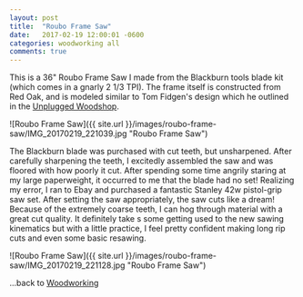 ```yaml
---
layout: post
title:  "Roubo Frame Saw"
date:   2017-02-19 12:00:01 -0600
categories: woodworking all
comments: true
---
```


This is a 36" Roubo Frame Saw I made from the Blackburn tools blade kit (which comes in a gnarly 2 1/3 TPI). The frame itself is constructed from Red Oak, and is modeled similar to Tom Fidgen's design which he outlined in the [Unplugged Woodshop](http://www.tauntonstore.com/the-unplugged-woodshop-071423.php). 

![Roubo Frame Saw]({{ site.url }}/images/roubo-frame-saw/IMG_20170219_221039.jpg "Roubo Frame Saw")

The Blackburn blade was purchased with cut teeth, but unsharpened. After carefully sharpening the teeth, I excitedly assembled the saw and was floored with how poorly it cut. After spending some time angrily staring at my large paperweight, it occurred to me that the blade had no set! Realizing my error, I ran to Ebay and purchased a fantastic Stanley 42w pistol-grip saw set. After setting the saw appropriately, the saw cuts like a dream! Because of the extremely coarse teeth, I can hog through material with a great cut quality. It definitely take s some getting used to the new sawing kinematics but with a little practice, I feel pretty confident making long rip cuts and even some basic resawing.

![Roubo Frame Saw]({{ site.url }}/images/roubo-frame-saw/IMG_20170219_221128.jpg "Roubo Frame Saw")


...back to [Woodworking](/woodworking/)

